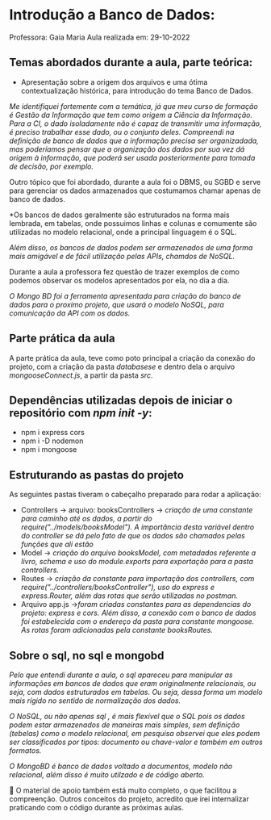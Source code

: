 # Introdução a Banco de Dados:

Professora: Gaia Maria 
Aula realizada em: 29-10-2022

## Temas abordados durante a aula, parte teórica:

- Apresentação sobre a origem dos arquivos e uma ótima contextualização histórica, para introdução do tema Banco de Dados.

*Me identifiquei fortemente com a temática, já que meu curso de formação é Gestão da Informação que tem como origem a Ciência da Informação. Para a CI, o dado isoladamente não é capaz de transmitir uma informação, é preciso trabalhar esse dado, ou o conjunto deles.
Compreendi na definição de banco de dados que a informação precisa ser organizadada, mas poderíamos pensar que a organização dos dados por sua vez dá origem à informação, que poderá ser usada posteriormente para tomada de decisão, por exemplo.*

Outro tópico que foi abordado, durante a aula foi o DBMS, ou SGBD e serve para gerenciar os dados armazenados que costumamos chamar apenas de banco de dados.

*Os bancos de dados geralmente são estruturados na forma mais lembrada, em tabelas, onde possuimos linhas e colunas e comumente são utilizadas no modelo relacional, onde  a principal linguagem é o SQL.  

*Além disso, os bancos de dados podem ser armazenados de uma forma mais amigável e de fácil utilização pelas APIs, chamdos de NoSQL.*

Durante a aula a professora fez questão de trazer exemplos de como podemos observar os modelos apresentados por ela, no dia a dia.

*O Mongo BD foi a ferramenta apresentada para criação do banco de dados para o proximo projeto, que usará o modelo NoSQL, para comunicação da API com os dados.*

## Parte prática da aula


A parte prática da aula, teve como poto principal a criação da conexão do projeto, com a criação da pasta *databasese* e dentro dela o arquivo *mongooseConnect.js*, a partir da pasta *src*.

## Dependências utilizadas depois de iniciar o repositório com *npm init -y*:

* npm i express cors
* npm i -D nodemon
* npm i mongoose  

## Estruturando as pastas do projeto

As seguintes pastas tiveram o cabeçalho preparado para rodar a aplicação:

- Controllers -> arquivo: booksControllers -> *criação de uma constante para caminho até os dados, a partir do require("../models/booksModel"). A importância desta variável dentro do controller se dá pelo fato de que os dados são chamados pelas funções que ali estão*
- Model -> *criação do arquivo booksModel, com metadados referente a livro, schema e uso do module.exports para exportação para a pasta controllers.*
- Routes -> *criação da constante para importação dos controllers, com require("../controllers/booksController"), uso do express e express.Router, além das rotas que serão utilizadas no postman.*
- Arquivo app.js ->*foram criadas constantes para as dependencias do projeto: express e cors. Além disso, a conexão com o banco de dados foi estabelecida com o endereço da pasta para constante mongoose. As rotas foram adicionadas pela constante booksRoutes.*

## Sobre o sql, no sql e mongobd


*Pelo que entendi durante a aula, o sql apareceu para 
manipular as informações em bancos de dados que eram originalmente relacionais, ou seja, com dados estruturados em tabelas. Ou seja, dessa forma um modelo mais rígido no sentido de normalização dos dados.*

*O NoSQL, ou não apenas sql , é mais flexível que o SQL pois os dados podem estar armazenados de maneiras mais simples, sem definição (tebelas) como o modelo relacional, em pesquisa observei que eles podem ser classificados por tipos: documento ou chave-valor e também em outros formatos.*

*O MongoBD é banco de dados voltado a documentos, modelo não relacional, além disso é muito utilzado e de código aberto.*

📖 O material de apoio também está muito completo, o que facilitou a compreenção. Outros conceitos do projeto, acredito que irei internalizar praticando com o código durante as próximas aulas.


